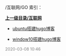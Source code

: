 /互联网/GO 索引：


**[上一级目录/互联网](/互联网/index.md)**

- [ubuntu搭建hugo博客](/互联网/GO/ubuntu搭建hugo博客.md)

- [window10搭建hugo博客](/互联网/GO/window10搭建hugo博客.md)


<font size=2 color='grey'> 2020-03-08 10:46 </font>